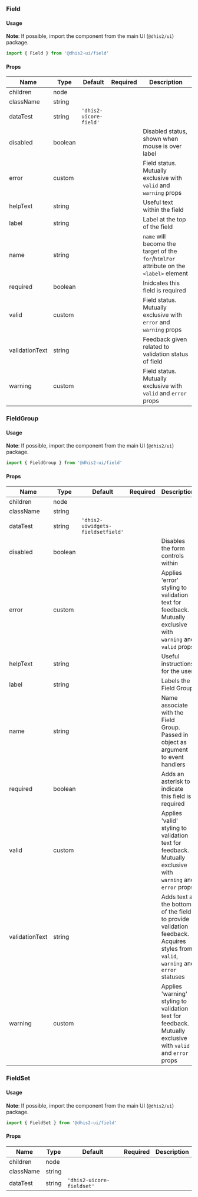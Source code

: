 ### Field

#### Usage

**Note**: If possible, import the component from the main UI (`@dhis2/ui`) package.

```js
import { Field } from '@dhis2-ui/field'
```

#### Props

| Name           | Type    | Default                | Required | Description                                                                             |
| -------------- | ------- | ---------------------- | -------- | --------------------------------------------------------------------------------------- |
| children       | node    |                        |          |                                                                                         |
| className      | string  |                        |          |                                                                                         |
| dataTest       | string  | `'dhis2-uicore-field'` |          |                                                                                         |
| disabled       | boolean |                        |          | Disabled status, shown when mouse is over label                                         |
| error          | custom  |                        |          | Field status. Mutually exclusive with `valid` and `warning` props                       |
| helpText       | string  |                        |          | Useful text within the field                                                            |
| label          | string  |                        |          | Label at the top of the field                                                           |
| name           | string  |                        |          | `name` will become the target of the `for`/`htmlFor` attribute on the `<label>` element |
| required       | boolean |                        |          | Inidcates this field is required                                                        |
| valid          | custom  |                        |          | Field status. Mutually exclusive with `error` and `warning` props                       |
| validationText | string  |                        |          | Feedback given related to validation status of field                                    |
| warning        | custom  |                        |          | Field status. Mutually exclusive with `valid` and `error` props                         |

### FieldGroup

#### Usage

**Note**: If possible, import the component from the main UI (`@dhis2/ui`) package.

```js
import { FieldGroup } from '@dhis2-ui/field'
```

#### Props

| Name           | Type    | Default                           | Required | Description                                                                                                                       |
| -------------- | ------- | --------------------------------- | -------- | --------------------------------------------------------------------------------------------------------------------------------- |
| children       | node    |                                   |          |                                                                                                                                   |
| className      | string  |                                   |          |                                                                                                                                   |
| dataTest       | string  | `'dhis2-uiwidgets-fieldsetfield'` |          |                                                                                                                                   |
| disabled       | boolean |                                   |          | Disables the form controls within                                                                                                 |
| error          | custom  |                                   |          | Applies 'error' styling to validation text for feedback. Mutually exclusive with `warning` and `valid` props                      |
| helpText       | string  |                                   |          | Useful instructions for the user                                                                                                  |
| label          | string  |                                   |          | Labels the Field Group                                                                                                            |
| name           | string  |                                   |          | Name associate with the Field Group. Passed in object as argument to event handlers                                               |
| required       | boolean |                                   |          | Adds an asterisk to indicate this field is required                                                                               |
| valid          | custom  |                                   |          | Applies 'valid' styling to validation text for feedback. Mutually exclusive with `warning` and `error` props                      |
| validationText | string  |                                   |          | Adds text at the bottom of the field to provide validation feedback. Acquires styles from `valid`, `warning` and `error` statuses |
| warning        | custom  |                                   |          | Applies 'warning' styling to validation text for feedback. Mutually exclusive with `valid` and `error` props                      |

### FieldSet

#### Usage

**Note**: If possible, import the component from the main UI (`@dhis2/ui`) package.

```js
import { FieldSet } from '@dhis2-ui/field'
```

#### Props

| Name      | Type   | Default                   | Required | Description |
| --------- | ------ | ------------------------- | -------- | ----------- |
| children  | node   |                           |          |             |
| className | string |                           |          |             |
| dataTest  | string | `'dhis2-uicore-fieldset'` |          |             |
